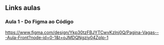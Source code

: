 ## Links aulas

### Aula 1 - Do Figma ao Código
https://www.figma.com/design/Ykp30tzFBJYTCwvKzlnj0Q/Pagina-Vagas---Aula-Front?node-id=0-1&t=oJMDQNgziy04Zplp-1
